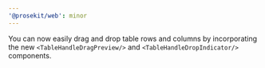 ```yaml
---
'@prosekit/web': minor
---
```


You can now easily drag and drop table rows and columns by incorporating the new `<TableHandleDragPreview/>` and `<TableHandleDropIndicator/>` components.
